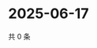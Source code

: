# 2025-06-17

共 0 条

<!-- BEGIN ZHIHUVIDEO -->
<!-- 最后更新时间 Tue Jun 17 2025 01:10:53 GMT+0800 (China Standard Time) -->

<!-- END ZHIHUVIDEO -->
